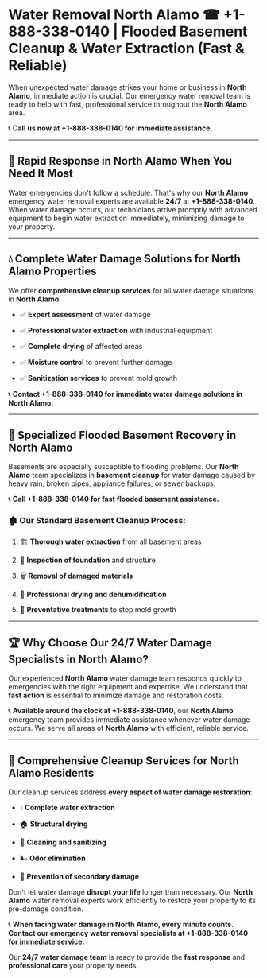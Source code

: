 # Water Removal North Alamo ☎ +1-888-338-0140 | Flooded Basement Cleanup & Water Extraction (Fast & Reliable)

When unexpected water damage strikes your home or business in **North Alamo**, immediate action is crucial. Our emergency water removal team is ready to help with fast, professional service throughout the **North Alamo** area. 

📞 **Call us now at +1-888-338-0140 for immediate assistance.**
---
## 🚀 Rapid Response in North Alamo When You Need It Most
Water emergencies don't follow a schedule. That's why our **North Alamo** emergency water removal experts are available **24/7** at **+1-888-338-0140**. When water damage occurs, our technicians arrive promptly with advanced equipment to begin water extraction immediately, minimizing damage to your property.
---
## 💧 Complete Water Damage Solutions for North Alamo Properties
We offer **comprehensive cleanup services** for all water damage situations in **North Alamo**:
- ✅ **Expert assessment** of water damage  
- ✅ **Professional water extraction** with industrial equipment  
- ✅ **Complete drying** of affected areas  
- ✅ **Moisture control** to prevent further damage  
- ✅ **Sanitization services** to prevent mold growth  
📞 **Contact +1-888-338-0140 for immediate water damage solutions in North Alamo.**
---
## 🌊 Specialized Flooded Basement Recovery in North Alamo
Basements are especially susceptible to flooding problems. Our **North Alamo** team specializes in **basement cleanup** for water damage caused by heavy rain, broken pipes, appliance failures, or sewer backups. 
📞 **Call +1-888-338-0140 for fast flooded basement assistance.**
### 🏚️ Our Standard Basement Cleanup Process:
1. 🏗️ **Thorough water extraction** from all basement areas  
2. 🔎 **Inspection of foundation** and structure  
3. 🗑️ **Removal of damaged materials**  
4. 💨 **Professional drying and dehumidification**  
5. 🚫 **Preventative treatments** to stop mold growth  
---
## 🏆 Why Choose Our 24/7 Water Damage Specialists in North Alamo?
Our experienced **North Alamo** water damage team responds quickly to emergencies with the right equipment and expertise. We understand that **fast action** is essential to minimize damage and restoration costs.
📞 **Available around the clock at +1-888-338-0140**, our **North Alamo** emergency team provides immediate assistance whenever water damage occurs. We serve all areas of **North Alamo** with efficient, reliable service.
---
## 🧹 Comprehensive Cleanup Services for North Alamo Residents
Our cleanup services address **every aspect of water damage restoration**:
- 💧 **Complete water extraction**  
- 🏠 **Structural drying**  
- 🧼 **Cleaning and sanitizing**  
- 🌬️ **Odor elimination**  
- 🚫 **Prevention of secondary damage**  
Don't let water damage **disrupt your life** longer than necessary. Our **North Alamo** water removal experts work efficiently to restore your property to its pre-damage condition.
📞 **When facing water damage in North Alamo, every minute counts. Contact our emergency water removal specialists at +1-888-338-0140 for immediate service.**
Our **24/7 water damage team** is ready to provide the **fast response** and **professional care** your property needs.
